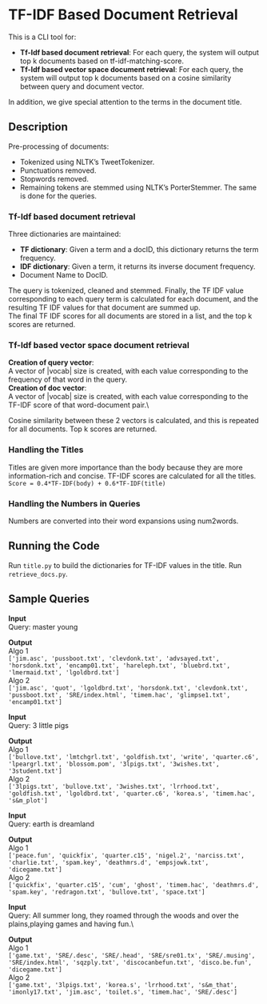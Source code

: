 # TF-IDF Based Document Retrieval

This is a CLI tool for:
- **Tf-Idf based document retrieval**: For each query, the system will output top k documents based on tf-idf-matching-score.
- **Tf-Idf based vector space document retrieval**: For each query, the system will output top k documents based on a cosine similarity between query and document vector.

In addition, we give special attention to the terms in the document title.

## Description

Pre-processing of documents:
- Tokenized using NLTK’s TweetTokenizer.
- Punctuations removed.
- Stopwords removed.
- Remaining tokens are stemmed using NLTK’s PorterStemmer.
The same is done for the queries.

### Tf-Idf based document retrieval
Three dictionaries are maintained:
- **TF dictionary**: Given a term and a docID, this dictionary returns the term frequency.
- **IDF dictionary**: Given a term, it returns its inverse document frequency.
- Document Name to DocID.

The query is tokenized, cleaned and stemmed. Finally, the TF IDF value corresponding to each query term is calculated for each document, and the resulting TF IDF values for that document are summed up.\
The final TF IDF scores for all documents are stored in a list, and the top k scores are returned.

### Tf-Idf based vector space document retrieval

**Creation of query vector**:\
A vector of |vocab| size is created, with each value corresponding to the frequency of that word in the query.\
**Creation of doc vector**:\
A vector of |vocab| size is created, with each value corresponding to the TF-IDF score of that word-document pair.\

Cosine similarity between these 2 vectors is calculated, and this is repeated for all documents. Top k scores are returned.

### Handling the Titles
Titles are given more importance than the body because they are more information-rich and concise. TF-IDF scores are calculated for all the titles.\
`Score = 0.4*TF-IDF(body) + 0.6*TF-IDF(title)`

### Handling the Numbers in Queries
Numbers are converted into their word expansions using num2words.

## Running the Code
Run `title.py` to build the dictionaries for TF-IDF values in the title.
Run `retrieve_docs.py`.

## Sample Queries

**Input**\
Query: master young

**Output**\
Algo 1\
`['jim.asc', 'pussboot.txt', 'clevdonk.txt', 'advsayed.txt', 'horsdonk.txt', 'encamp01.txt', 'hareleph.txt', 'bluebrd.txt', 'lmermaid.txt', 'lgoldbrd.txt']`\
Algo 2\
`['jim.asc', 'quot', 'lgoldbrd.txt', 'horsdonk.txt', 'clevdonk.txt', 'pussboot.txt', 'SRE/index.html', 'timem.hac', 'glimpse1.txt', 'encamp01.txt']`

**Input**\
Query: 3 little pigs

**Output**\
Algo 1\
`['bullove.txt', 'lmtchgrl.txt', 'goldfish.txt', 'write', 'quarter.c6', 'lpeargrl.txt', 'blossom.pom', '3lpigs.txt', '3wishes.txt', '3student.txt']`\
Algo 2\
`['3lpigs.txt', 'bullove.txt', '3wishes.txt', 'lrrhood.txt', 'goldfish.txt', 'lgoldbrd.txt', 'quarter.c6', 'korea.s', 'timem.hac', 's&m_plot']`

**Input**\
Query: earth is dreamland

**Output**\
Algo 1\
`['peace.fun', 'quickfix', 'quarter.c15', 'nigel.2', 'narciss.txt', 'charlie.txt', 'spam.key', 'deathmrs.d', 'empsjowk.txt', 'dicegame.txt']`\
Algo 2\
`['quickfix', 'quarter.c15', 'cum', 'ghost', 'timem.hac', 'deathmrs.d', 'spam.key', 'redragon.txt', 'bullove.txt', 'space.txt']`

**Input**\
Query: All summer long, they roamed through the woods and over the plains,playing games and having fun.\

**Output**\
Algo 1\
`['game.txt', 'SRE/.desc', 'SRE/.head', 'SRE/sre01.tx', 'SRE/.musing', 'SRE/index.html', 'sqzply.txt', 'discocanbefun.txt', 'disco.be.fun', 'dicegame.txt']`\
Algo 2\
`['game.txt', '3lpigs.txt', 'korea.s', 'lrrhood.txt', 's&m_that', 'imonly17.txt', 'jim.asc', 'toilet.s', 'timem.hac', 'SRE/.desc']`
